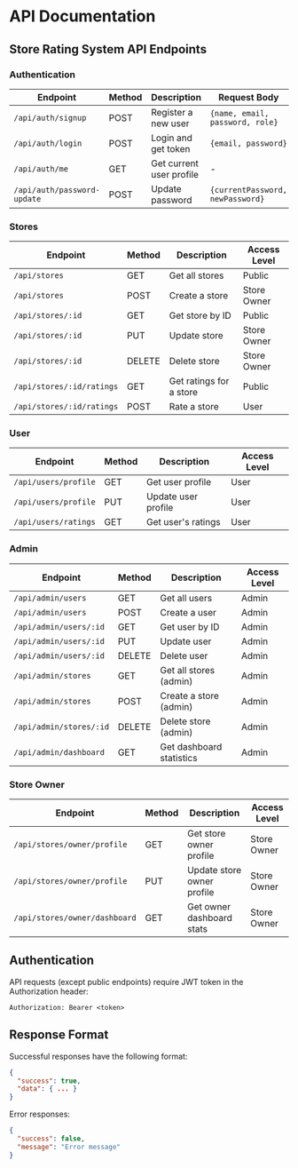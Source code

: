# API Documentation

## Store Rating System API Endpoints

### Authentication

| Endpoint          | Method | Description                | Request Body                         |
|-------------------|--------|----------------------------|--------------------------------------|
| `/api/auth/signup`| POST   | Register a new user        | `{name, email, password, role}`      |
| `/api/auth/login` | POST   | Login and get token        | `{email, password}`                  |
| `/api/auth/me`    | GET    | Get current user profile   | -                                    |
| `/api/auth/password-update` | POST | Update password    | `{currentPassword, newPassword}`     |

### Stores

| Endpoint                  | Method | Description                | Access Level  |
|---------------------------|--------|----------------------------|---------------|
| `/api/stores`             | GET    | Get all stores             | Public        |
| `/api/stores`             | POST   | Create a store             | Store Owner   |
| `/api/stores/:id`         | GET    | Get store by ID            | Public        |
| `/api/stores/:id`         | PUT    | Update store               | Store Owner   |
| `/api/stores/:id`         | DELETE | Delete store               | Store Owner   |
| `/api/stores/:id/ratings` | GET    | Get ratings for a store    | Public        |
| `/api/stores/:id/ratings` | POST   | Rate a store               | User          |

### User

| Endpoint                    | Method | Description                | Access Level  |
|-----------------------------|--------|----------------------------|---------------|
| `/api/users/profile`        | GET    | Get user profile           | User          |
| `/api/users/profile`        | PUT    | Update user profile        | User          |
| `/api/users/ratings`        | GET    | Get user's ratings         | User          |

### Admin

| Endpoint                    | Method | Description                | Access Level  |
|-----------------------------|--------|----------------------------|---------------|
| `/api/admin/users`          | GET    | Get all users              | Admin         |
| `/api/admin/users`          | POST   | Create a user              | Admin         |
| `/api/admin/users/:id`      | GET    | Get user by ID             | Admin         |
| `/api/admin/users/:id`      | PUT    | Update user                | Admin         |
| `/api/admin/users/:id`      | DELETE | Delete user                | Admin         |
| `/api/admin/stores`         | GET    | Get all stores (admin)     | Admin         |
| `/api/admin/stores`         | POST   | Create a store (admin)     | Admin         |
| `/api/admin/stores/:id`     | DELETE | Delete store (admin)       | Admin         |
| `/api/admin/dashboard`      | GET    | Get dashboard statistics   | Admin         |

### Store Owner

| Endpoint                    | Method | Description                | Access Level  |
|-----------------------------|--------|----------------------------|---------------|
| `/api/stores/owner/profile` | GET    | Get store owner profile    | Store Owner   |
| `/api/stores/owner/profile` | PUT    | Update store owner profile | Store Owner   |
| `/api/stores/owner/dashboard`| GET   | Get owner dashboard stats  | Store Owner   |

## Authentication

API requests (except public endpoints) require JWT token in the Authorization header:
```
Authorization: Bearer <token>
```

## Response Format

Successful responses have the following format:
```json
{
  "success": true,
  "data": { ... }
}
```

Error responses:
```json
{
  "success": false,
  "message": "Error message"
}
```
